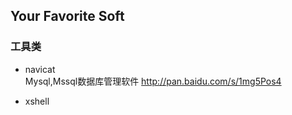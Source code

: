 ## Your Favorite Soft

### 工具类
- navicat  
    Mysql,Mssql数据库管理软件 http://pan.baidu.com/s/1mg5Pos4
    
- xshell

